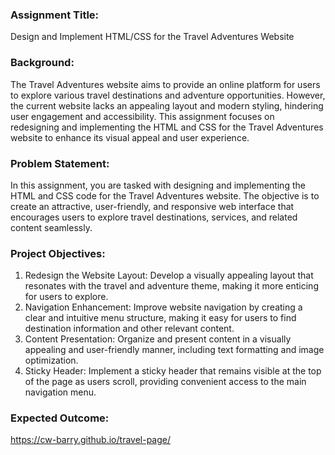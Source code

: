 ### **Assignment Title:**

Design and Implement HTML/CSS for the Travel Adventures Website

### **Background:**

The Travel Adventures website aims to provide an online platform for users to explore various travel destinations and adventure opportunities. However, the current website lacks an appealing layout and modern styling, hindering user engagement and accessibility. This assignment focuses on redesigning and implementing the HTML and CSS for the Travel Adventures website to enhance its visual appeal and user experience.

### **Problem Statement:**

In this assignment, you are tasked with designing and implementing the HTML and CSS code for the Travel Adventures website. The objective is to create an attractive, user-friendly, and responsive web interface that encourages users to explore travel destinations, services, and related content seamlessly.

### **Project Objectives:**

1. Redesign the Website Layout: Develop a visually appealing layout that resonates with the travel and adventure theme, making it more enticing for users to explore.
2. Navigation Enhancement: Improve website navigation by creating a clear and intuitive menu structure, making it easy for users to find destination information and other relevant content.
3. Content Presentation: Organize and present content in a visually appealing and user-friendly manner, including text formatting and image optimization.
4. Sticky Header: Implement a sticky header that remains visible at the top of the page as users scroll, providing convenient access to the main navigation menu.

### **Expected Outcome:**

https://cw-barry.github.io/travel-page/
